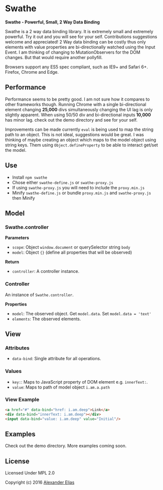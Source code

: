 # Swathe #
**Swathe - Powerful, Small, 2 Way Data Binding**

Swathe is a 2 way data binding library. It is extremely small and extremely powerful. Try it out and you will see for your self. Contributions suggestions welcome and appreciated! 2 Way data binding can be costly thus only elements with value properties are bi-directionally watched using the Input Event. I am thinking of changing to MutationObservers for the DOM changes. But that would require another pollyfill.

Browsers support any ES5 spec compliant, such as IE9+ and Safari 6+. Firefox, Chrome and Edge.

## Performance ##
Performance seems to be pretty good. I am not sure how it compares to other frameworks though. Running Chrome with a single bi-directional element changing **25,000** divs simultaneously changing the UI lag is only slightly apparent. When using 50/50 div and bi-directional inputs **10,000** has minor lag. check out the demo directory and see for your self.

Improvements can be made currently `eval` is being used to map the string path to an object. This is not ideal, suggestions would be great. I was thinking of maybe creating an object which maps to the model object using string keys. Them using `Object.defineProperty` to be able to interact get/set the model.


## Use ##
- Install `npm swathe`
- Chose either `swathe-define.js` or `swathe-proxy.js`
- If using `swathe-proxy.js` you will need to include the `proxy.min.js`
- Minify `swathe-define.js` or bundle `proxy.min.js` and `swathe-proxy.js` then Minify


## Model ##
### Swathe.controller ###
**Parameters**
- `scope`: Object `window.document` or querySelector string `body`
- `model`: Object `{}` (define all properties that will be observed)

**Return**
- `controller`: A controller instance.

### Controller ###
An instance of `Swathe.controller`.

**Properties**
- `model`: The observed object. Get `model.data`. Set `model.data = 'text'`
- `elements`: The observed elements.


## View ##
### Attributes ###
- `data-bind`: Single attribute for all operations.

### Values ###
- `key:`: Maps to JavaScript property of DOM element e.g. `innerText:`.
- `value`: Maps to path of model object `i.am.a.path`

### View Example ###
```HTML
<a href="#" data-bind="href: i.am.deep">Link</a>
<div data-bind="innerText: i.am.deep"></div>
<input data-bind="value: i.am.deep" value="Initial"/>
```


## Examples ##
Check out the demo directory. More examples coming soon.


## License ##
Licensed Under MPL 2.0

Copyright (c) 2016 [Alexander Elias](https://github.com/AlexanderElias/)
